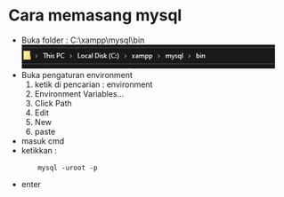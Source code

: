 # Cara memasang mysql

- Buka folder : C:\xampp\mysql\bin
    ![1](../assets/img/mysql/1.PNG)
- Buka pengaturan environment
  1. ketik di pencarian : environment
  2. Environment Variables...
  3. Click Path
  4. Edit
  5. New
  6. paste 
- masuk cmd
- ketikkan :
    ```batch
        mysql -uroot -p
    ```
- enter